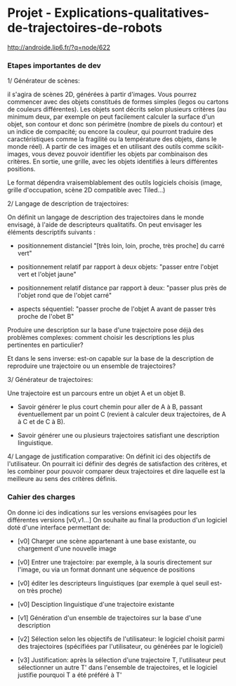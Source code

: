 # Projet - Explications-qualitatives-de-trajectoires-de-robots
http://androide.lip6.fr/?q=node/622

### Etapes importantes de dev


1/ Générateur de scènes:

il s'agira de scènes 2D, générées à partir d'images. Vous pourrez commencer avec des objets constitués de formes simples (legos ou cartons de couleurs différentes). Les objets sont décrits selon plusieurs critères (au minimum deux, par exemple on peut facilement calculer la surface d'un objet, son contour et donc son périmètre (nombre de pixels du contour) et un indice de compacité; ou encore la couleur, qui pourront traduire des caractéristiques comme la fragilité ou la température des objets, dans le monde réel). A partir de ces images et en utilisant des outils comme scikit-images, vous devez pouvoir identifier les objets par combinaison des critères.
En sortie, une grille, avec les objets identifiés à leurs différentes positions.

Le format dépendra vraisemblablement des outils logiciels choisis (image, grille d'occupation, scène 2D compatible avec Tiled...)

 

2/ Langage de description de trajectoires:

On définit un langage de description des trajectoires dans le monde envisagé, à l'aide de descripteurs qualitatifs. On peut envisager les éléments descriptifs suivants :

* positionnement distanciel "[très loin, loin, proche, très proche] du carré vert"

* positionnement relatif par rapport à deux objets: "passer entre l'objet vert et l'objet jaune"

* positionnement relatif distance par rapport à deux: "passer plus près de l'objet rond que de l'objet carré"
* aspects séquentiel: "passer proche de l'objet A avant de passer très proche de l'obet B"

 

Produire une description sur la base d'une trajectoire pose déjà des problèmes complexes: comment choisir les descriptions les plus pertinentes en particulier?

Et dans le sens inverse: est-on capable sur la base de la description de reproduire une trajectoire ou un ensemble de trajectoires?


3/ Générateur de trajectoires:

Une trajectoire est un parcours entre un objet A et un objet B.

* Savoir générer le plus court chemin pour aller de A à B, passant éventuellement par un point C (revient à calculer deux trajectoires, de A à C et de C à B).

* Savoir générer une ou plusieurs trajectoires satisfiant une description linguistique.

 

 

4/ Langage de justification comparative:
On définit ici des objectifs de l'utilisateur.
On pourrait ici définir des degrés de satisfaction des critères, et les combiner pour pouvoir comparer deux trajectoires et dire laquelle est la meilleure au sens des critères définis.
 

### Cahier des charges

On donne ici des indications sur les versions envisagées pour les différentes versions [v0,v1...]
On souhaite au final la production d'un logiciel doté d'une interface permettant de:

 

* [v0] Charger une scène appartenant à une base existante, ou chargement d'une nouvelle image

* [v0] Entrer une trajectoire: par exemple, à la souris directement sur l'image, ou via un format donnant une séquence de positions

* [v0] éditer les descripteurs linguistiques (par exemple à quel seuil est-on très proche) 
 

* [v0] Desciption linguistique d'une trajectoire existante

* [v1] Génération d'un ensemble de trajectoires sur la base d'une description

 

* [v2] Sélection selon les objectifs de l'utilisateur: le logiciel choisit parmi des trajectoires (spécifiées par l'utilisateur, ou générées par le logiciel)
* [v3] Justification: après la sélection d'une trajectoire T, l'utilisateur peut sélectionner un autre T' dans l'ensemble de trajectoires, et le logiciel justifie pourquoi T a été préféré à T'  
